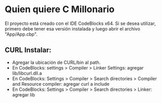 # Quien quiere C Millonario

El proyecto está creado con el IDE CodeBlocks x64. Si se desea utilizar, primero debe tener esa versión instalada y luego abrir el archivo "App/App.cbp". 

## CURL Instalar:
- Agregar la ubicación de CURL/bin al path.
- En CodeBlocks: settings > Compiler > Linker Settings: agregar lib/libcurl.dll.a
- En CodeBlocks: Settings > Compiler > Search directories > Compiler and Resource compiler: agregar curl a include
- En CodeBlocks: Settings > Compiler > Search directories > Linker: agregar lib